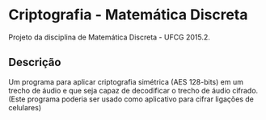 # Criptografia - Matemática Discreta

Projeto da disciplina de Matemática Discreta - UFCG 2015.2.

## Descrição

Um programa para aplicar criptografia simétrica (AES 128-bits) em um trecho de áudio e que seja capaz de decodificar o trecho de áudio cifrado. (Este programa poderia ser usado como aplicativo para cifrar ligações de celulares)
